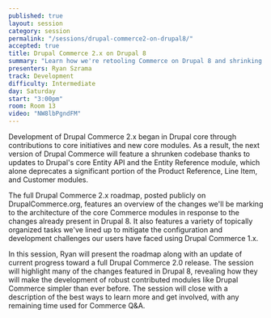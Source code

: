 ```yaml
---
published: true
layout: session
category: session
permalink: "/sessions/drupal-commerce2-on-drupal8/"
accepted: true
title: Drupal Commerce 2.x on Drupal 8
summary: "Learn how we're retooling Commerce on Drupal 8 and shrinking our codebase thanks to new features in Drupal core."
presenters: Ryan Szrama
track: Development
difficulty: Intermediate
day: Saturday
start: "3:00pm"
room: Room 13
video: "NW8lbPgndFM"
---
```


Development of Drupal Commerce 2.x began in Drupal core through contributions to core initiatives and new core modules. As a result, the next version of Drupal Commerce will feature a shrunken codebase thanks to updates to Drupal's core Entity API and the Entity Reference module, which alone deprecates a significant portion of the Product Reference, Line Item, and Customer modules.

The full Drupal Commerce 2.x roadmap, posted publicly on DrupalCommerce.org, features an overview of the changes we'll be marking to the architecture of the core Commerce modules in response to the changes already present in Drupal 8. It also features a variety of topically organized tasks we've lined up to mitigate the configuration and development challenges our users have faced using Drupal Commerce 1.x.

In this session, Ryan will present the roadmap along with an update of current progress toward a full Drupal Commerce 2.0 release. The session will highlight many of the changes featured in Drupal 8, revealing how they will make the development of robust contributed modules like Drupal Commerce simpler than ever before. The session will close with a description of the best ways to learn more and get involved, with any remaining time used for Commerce Q&A.

